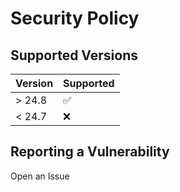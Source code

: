 # Security Policy

## Supported Versions

| Version | Supported          |
| ------- | ------------------ |
| > 24.8   | :white_check_mark: |
| < 24.7   | :x:                |

## Reporting a Vulnerability

Open an Issue
